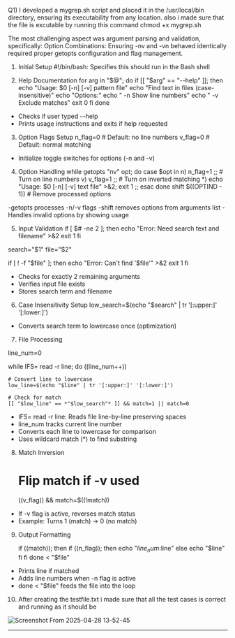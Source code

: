 Q1)
I developed a mygrep.sh script and placed it in the /usr/local/bin directory, ensuring its executability from any location.
also i made sure that the file is excutable by running this command chmod +x mygrep.sh 

The most challenging aspect was argument parsing and validation, specifically:
Option Combinations: Ensuring -nv and -vn behaved identically required proper getopts configuration and flag management.



1. Initial Setup
#!/bin/bash: Specifies this should run in the Bash shell


2. Help Documentation
for arg in "$@"; do
    if [[ "$arg" == "--help" ]]; then
        echo "Usage: $0 [-n] [-v] pattern file"
        echo "Find text in files (case-insensitive)"
        echo "Options:"
        echo "  -n  Show line numbers"
        echo "  -v  Exclude matches"
        exit 0
    fi
done

- Checks if user typed --help
- Prints usage instructions and exits if help requested



3. Option Flags Setup
n_flag=0  # Default: no line numbers
v_flag=0  # Default: normal matching

- Initialize toggle switches for options (-n and -v)



4. Option Handling
while getopts "nv" opt; do
    case $opt in
        n) n_flag=1 ;;     # Turn on line numbers
        v) v_flag=1 ;;     # Turn on inverted matching
        *) echo "Usage: $0 [-n] [-v] text file" >&2; exit 1 ;;
    esac
done
shift $((OPTIND - 1))     # Remove processed options



-getopts processes -n/-v flags
-shift removes options from arguments list
-Handles invalid options by showing usage




5. Input Validation
if [ $# -ne 2 ]; then
    echo "Error: Need search text and filename" >&2
    exit 1
fi

search="$1"
file="$2"

if [ ! -f "$file" ]; then
    echo "Error: Can't find '$file'" >&2
    exit 1
fi

- Checks for exactly 2 remaining arguments
- Verifies input file exists
- Stores search term and filename



6. Case Insensitivity Setup
low_search=$(echo "$search" | tr '[:upper:]' '[:lower:]')

- Converts search term to lowercase once (optimization)




7. File Processing

line_num=0

while IFS= read -r line; do
    ((line_num++))
    
    # Convert line to lowercase
    low_line=$(echo "$line" | tr '[:upper:]' '[:lower:]')
    
    # Check for match
    [[ "$low_line" == *"$low_search"* ]] && match=1 || match=0

- IFS= read -r line: Reads file line-by-line preserving spaces
- line_num tracks current line number
- Converts each line to lowercase for comparison
- Uses wildcard match (*) to find substring



8. Match Inversion
    # Flip match if -v used
    ((v_flag)) && match=$((!match))

- If -v flag is active, reverses match status
- Example: Turns 1 (match) → 0 (no match)



9. Output Formatting

    if ((match)); then
        if ((n_flag)); then
            echo "$line_num:$line"
        else
            echo "$line"
        fi
    fi
done < "$file"


- Prints line if matched
- Adds line numbers when -n flag is active
- done < "$file" feeds the file into the loop


10. After creating the testfile.txt i made sure that all the test cases is correct and running as it should be


![Screenshot From 2025-04-28 13-52-45](https://github.com/user-attachments/assets/37e33629-6efd-428d-a449-25e263e693f3)

-----------------------------------------------------------------------------------------------------------------------------------------------------------------------------------------------------------------
